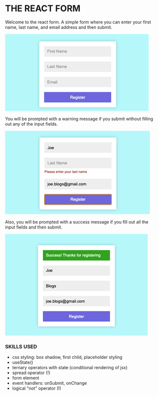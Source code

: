 # THE REACT FORM
Welcome to the react form. A simple form where you can enter your first name, last name, and email address and then submit.

![cover image](images/coverImage.jpg)

You will be prompted with a warning message if you submit without filling out any of the input fields.

![warning prompt image](images/warningMessage.jpg)

Also, you will be prompted with a success message if you fill out all the input fields and then submit.

![success prompt image](images/successMessage.jpg)

### SKILLS USED
- css styling: box shadow, first child, placeholder styling
- useState()
- ternary operators with state (conditional rendering of jsx)
- spread operator (!)
- form element
- event handlers: onSubmit, onChange
- logical "not" operator (!)


